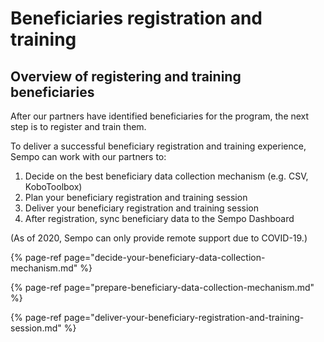 # Beneficiaries registration and training

## Overview of registering and training beneficiaries

After our partners have identified beneficiaries for the program, the next step is to register and train them. 

To deliver a successful beneficiary registration and training experience, Sempo can  work with our partners to:

1. Decide on the best beneficiary data collection mechanism \(e.g. CSV, KoboToolbox\)
2. Plan your beneficiary registration and training session
3. Deliver your beneficiary registration and training session
4. After registration, sync beneficiary data to the Sempo Dashboard

\(As of 2020, Sempo can only provide remote support due to COVID-19.\)

{% page-ref page="decide-your-beneficiary-data-collection-mechanism.md" %}

{% page-ref page="prepare-beneficiary-data-collection-mechanism.md" %}

{% page-ref page="deliver-your-beneficiary-registration-and-training-session.md" %}



